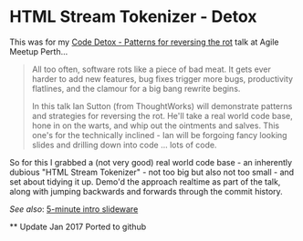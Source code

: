 # HTML Stream Tokenizer - Detox

This was for my [Code Detox - Patterns for reversing the rot](https://www.meetup.com/Agile-Perth/events/27199581/) talk at Agile Meetup Perth...

> All too often, software rots like a piece of bad meat. It gets ever harder to add new features, bug fixes trigger more bugs, productivity 
> flatlines, and the clamour for a big bang rewrite begins.
>
> In this talk Ian Sutton (from ThoughtWorks) will demonstrate patterns and strategies for reversing the rot. He'll take a real world code base, 
> hone in on the warts, and whip out the ointments and salves. This one's for the technically inclined - Ian will be forgoing fancy looking slides and 
> drilling down into code ... lots of code.

So for this I grabbed a (not very good) real world code base - an inherently dubious "HTML Stream Tokenizer" - not too big but also not too small - 
and set about tidying it up. Demo'd the approach realtime as part of the talk, along with jumping backwards and forwards through the commit history. 

*See also*: [5-minute intro slideware](https://docs.google.com/presentation/d/1b_TTgjT_09iLGpkFTEdeT3DY_uT_iov9Ys0ZLl-wwNw/pub?start=false&loop=false&delayms=3000)

** Update Jan 2017
Ported to github